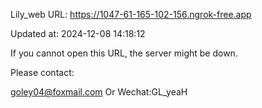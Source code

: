 Lily_web URL: https://1047-61-165-102-156.ngrok-free.app

Updated at: 2024-12-08 14:18:12

If you cannot open this URL, the server might be down.

Please contact: 

goley04@foxmail.com Or Wechat:GL_yeaH